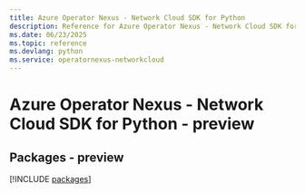 ```yaml
---
title: Azure Operator Nexus - Network Cloud SDK for Python
description: Reference for Azure Operator Nexus - Network Cloud SDK for Python
ms.date: 06/23/2025
ms.topic: reference
ms.devlang: python
ms.service: operatornexus-networkcloud
---
```

# Azure Operator Nexus - Network Cloud SDK for Python - preview
## Packages - preview
[!INCLUDE [packages](operator-nexus---network-cloud-index.md)]